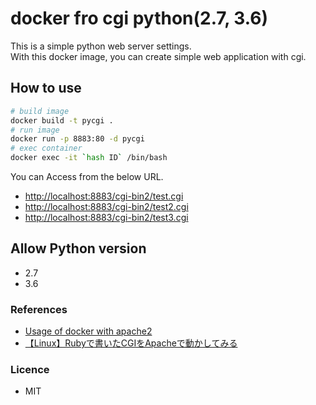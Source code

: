 # docker fro cgi python(2.7, 3.6)

This is a simple python web server settings.  
With this docker image, you can create simple web application with cgi.  

## How to use
```bash
# build image
docker build -t pycgi .
# run image
docker run -p 8883:80 -d pycgi
# exec container
docker exec -it `hash ID` /bin/bash
```

You can Access from the below URL.
* [http://localhost:8883/cgi-bin2/test.cgi](http://localhost:8883/cgi-bin2/test.cgi)
* [http://localhost:8883/cgi-bin2/test2.cgi](http://localhost:8883/cgi-bin2/test.cgi)
* [http://localhost:8883/cgi-bin2/test3.cgi](http://localhost:8883/cgi-bin2/test.cgi)

## Allow Python version

* 2.7
* 3.6

### References

* [Usage of docker with apache2](https://www.dockerbook.com/code/6/jekyll/apache/Dockerfile)
* [【Linux】Rubyで書いたCGIをApacheで動かしてみる](http://note.kurodigi.com/apache-cgi/)

### Licence

* MIT
